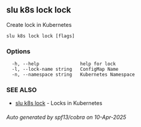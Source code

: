 ## slu k8s lock lock

Create lock in Kubernetes

```
slu k8s lock lock [flags]
```

### Options

```
  -h, --help               help for lock
  -l, --lock-name string   ConfigMap Name
  -n, --namespace string   Kubernetes Namespace
```

### SEE ALSO

* [slu k8s lock](slu_k8s_lock.md)	 - Locks in Kubernetes

###### Auto generated by spf13/cobra on 10-Apr-2025
